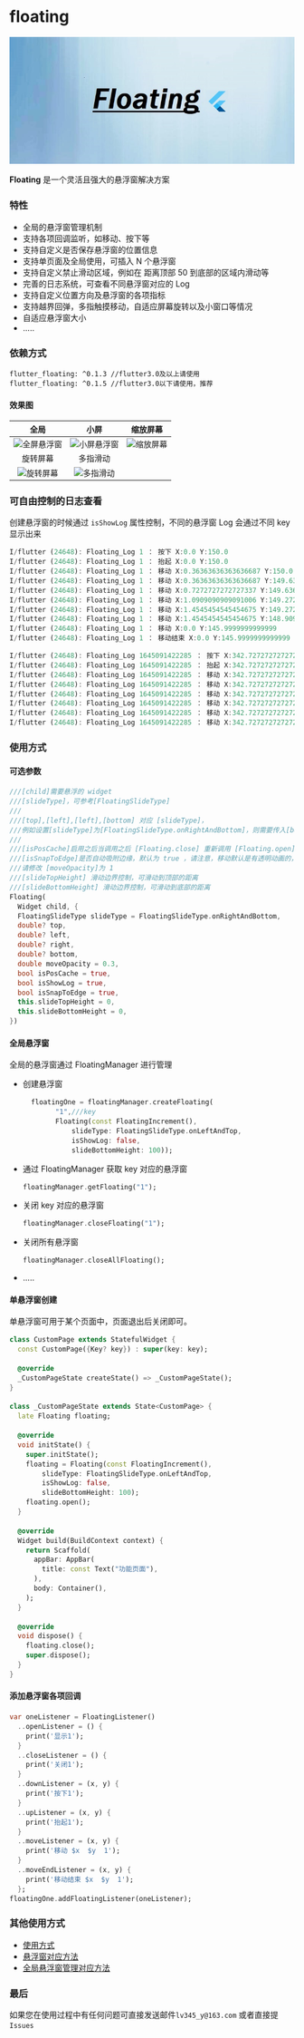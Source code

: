 # floating

![68747470733a2f2f67697465652e636f6d2f6c766b6e6167696e6973742f7069632d676f2d7069637572652d6265642f7261772f6d61737465722f696d616765732f32303232303231363138343530302e6a706567](https://raw.githubusercontent.com/LvKang-insist/PicGo/main/202206141432981.jpg)

**Floating** 是一个灵活且强大的悬浮窗解决方案



### 特性

- 全局的悬浮窗管理机制
- 支持各项回调监听，如移动、按下等
- 支持自定义是否保存悬浮窗的位置信息
- 支持单页面及全局使用，可插入 N 个悬浮窗
- 支持自定义禁止滑动区域，例如在 距离顶部 50 到底部的区域内滑动等
- 完善的日志系统，可查看不同悬浮窗对应的 Log
- 支持自定义位置方向及悬浮窗的各项指标
- 支持越界回弹，多指触摸移动，自适应屏幕旋转以及小窗口等情况
- 自适应悬浮窗大小
- .....

### 依赖方式
```
flutter_floating: ^0.1.3 //flutter3.0及以上请使用 
flutter_floating: ^0.1.5 //flutter3.0以下请使用，推荐
```
#### 效果图

|                             全局                             |                             小屏                             |                           缩放屏幕                           |
| :----------------------------------------------------------: | :----------------------------------------------------------: | :----------------------------------------------------------: |
| ![全屏悬浮窗](https://cdn.jsdelivr.net/gh/LvKang-insist/PicGo/202202171737802.gif) | ![小屏悬浮窗](https://cdn.jsdelivr.net/gh/LvKang-insist/PicGo/202202172155850.gif) | ![缩放屏幕](https://cdn.jsdelivr.net/gh/LvKang-insist/PicGo/202202172155135.gif) |
|                           旋转屏幕                           |                           多指滑动                           |                                                              |
| ![旋转屏幕](https://cdn.jsdelivr.net/gh/LvKang-insist/PicGo/202202171740609.gif) | ![多指滑动](https://cdn.jsdelivr.net/gh/LvKang-insist/PicGo/202202171740850.gif) |                                                              |

### 可自由控制的日志查看

创建悬浮窗的时候通过 `isShowLog` 属性控制，不同的悬浮窗 Log 会通过不同 key 显示出来

```dart
I/flutter (24648): Floating_Log 1 ： 按下 X:0.0 Y:150.0
I/flutter (24648): Floating_Log 1 ： 抬起 X:0.0 Y:150.0
I/flutter (24648): Floating_Log 1 ： 移动 X:0.36363636363636687 Y:150.0
I/flutter (24648): Floating_Log 1 ： 移动 X:0.36363636363636687 Y:149.63636363636363
I/flutter (24648): Floating_Log 1 ： 移动 X:0.7272727272727337 Y:149.63636363636363
I/flutter (24648): Floating_Log 1 ： 移动 X:1.0909090909091006 Y:149.27272727272725
I/flutter (24648): Floating_Log 1 ： 移动 X:1.4545454545454675 Y:149.27272727272725
I/flutter (24648): Floating_Log 1 ： 移动 X:1.4545454545454675 Y:148.90909090909088
I/flutter (24648): Floating_Log 1 ： 移动 X:0.0 Y:145.9999999999999
I/flutter (24648): Floating_Log 1 ： 移动结束 X:0.0 Y:145.9999999999999
```

```dart
I/flutter (24648): Floating_Log 1645091422285 ： 按下 X:342.72727272727275 Y:480.9090909090909
I/flutter (24648): Floating_Log 1645091422285 ： 抬起 X:342.72727272727275 Y:480.9090909090909
I/flutter (24648): Floating_Log 1645091422285 ： 移动 X:342.72727272727275 Y:480.5454545454545
I/flutter (24648): Floating_Log 1645091422285 ： 移动 X:342.72727272727275 Y:480.18181818181813
I/flutter (24648): Floating_Log 1645091422285 ： 移动 X:342.72727272727275 Y:479.81818181818176
I/flutter (24648): Floating_Log 1645091422285 ： 移动 X:342.72727272727275 Y:479.4545454545454
I/flutter (24648): Floating_Log 1645091422285 ： 移动 X:342.72727272727275 Y:479.090909090909
I/flutter (24648): Floating_Log 1645091422285 ： 移动 X:342.72727272727275 Y:478.72727272727263
```



### 使用方式

#### 可选参数

```dart
///[child]需要悬浮的 widget
///[slideType]，可参考[FloatingSlideType]
///
///[top],[left],[left],[bottom] 对应 [slideType]，
///例如设置[slideType]为[FloatingSlideType.onRightAndBottom]，则需要传入[bottom]和[right]
///
///[isPosCache]启用之后当调用之后 [Floating.close] 重新调用 [Floating.open] 后会保持之前的位置
///[isSnapToEdge]是否自动吸附边缘，默认为 true ，请注意，移动默认是有透明动画的，如需要关闭透明度动画，
///请修改 [moveOpacity]为 1
///[slideTopHeight] 滑动边界控制，可滑动到顶部的距离
///[slideBottomHeight] 滑动边界控制，可滑动到底部的距离
Floating(
  Widget child, {
  FloatingSlideType slideType = FloatingSlideType.onRightAndBottom,
  double? top,
  double? left,
  double? right,
  double? bottom,
  double moveOpacity = 0.3,
  bool isPosCache = true,
  bool isShowLog = true,
  bool isSnapToEdge = true,
  this.slideTopHeight = 0,
  this.slideBottomHeight = 0,
})
```

#### 全局悬浮窗

全局的悬浮窗通过 FloatingManager 进行管理

- 创建悬浮窗

  ```dart
    floatingOne = floatingManager.createFloating(
          "1",///key
          Floating(const FloatingIncrement(),
              slideType: FloatingSlideType.onLeftAndTop,
              isShowLog: false,
              slideBottomHeight: 100));
  ```

- 通过 FloatingManager 获取 key 对应的悬浮窗

  ```dart
  floatingManager.getFloating("1");
  ```

- 关闭 key 对应的悬浮窗

  ```dart
  floatingManager.closeFloating("1");
  ```

- 关闭所有悬浮窗

  ```dart
  floatingManager.closeAllFloating();
  ```

- .....

#### 单悬浮窗创建

单悬浮窗可用于某个页面中，页面退出后关闭即可。

```dart
class CustomPage extends StatefulWidget {
  const CustomPage({Key? key}) : super(key: key);

  @override
  _CustomPageState createState() => _CustomPageState();
}

class _CustomPageState extends State<CustomPage> {
  late Floating floating;

  @override
  void initState() {
    super.initState();
    floating = Floating(const FloatingIncrement(),
        slideType: FloatingSlideType.onLeftAndTop,
        isShowLog: false,
        slideBottomHeight: 100);
    floating.open();
  }

  @override
  Widget build(BuildContext context) {
    return Scaffold(
      appBar: AppBar(
        title: const Text("功能页面"),
      ),
      body: Container(),
    );
  }

  @override
  void dispose() {
    floating.close();
    super.dispose();
  }
}
```

#### 添加悬浮窗各项回调

```dart
var oneListener = FloatingListener()
  ..openListener = () {
    print('显示1');
  }
  ..closeListener = () {
    print('关闭1');
  }
  ..downListener = (x, y) {
    print('按下1');
  }
  ..upListener = (x, y) {
    print('抬起1');
  }
  ..moveListener = (x, y) {
    print('移动 $x  $y  1');
  }
  ..moveEndListener = (x, y) {
    print('移动结束 $x  $y  1');
  };
floatingOne.addFloatingListener(oneListener);
```

### 其他使用方式

- [使用方式](https://github.com/LvKang-insist/Floating/blob/master/lib/main.dart)
- [悬浮窗对应方法](https://github.com/LvKang-insist/Floating/blob/master/lib/floating/floating.dart)
- [全局悬浮窗管理对应方法](https://github.com/LvKang-insist/Floating/blob/master/lib/floating/manager/floating_manager.dart)



### 最后

如果您在使用过程中有任何问题可直接发送邮件`lv345_y@163.com` 或者直接提 `Issues`
